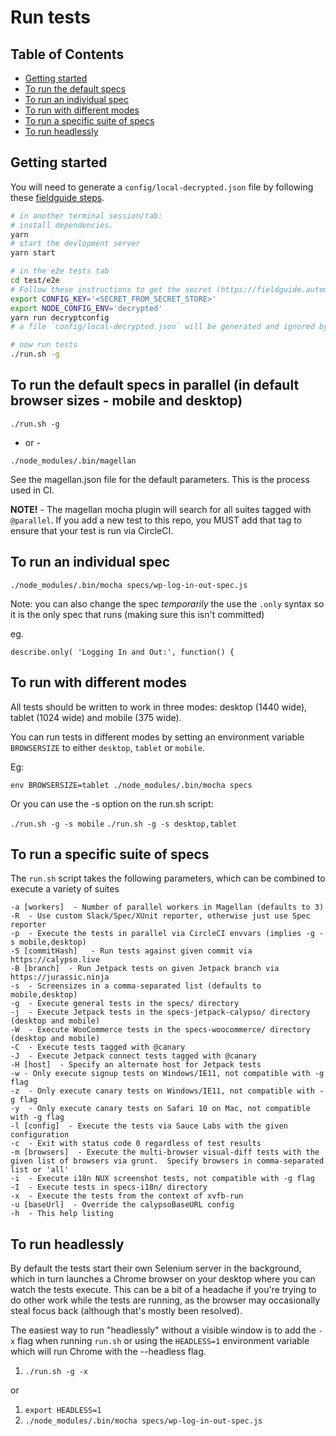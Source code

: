 # Run tests

## Table of Contents

- [Getting started](#getting-started)
- [To run the default specs](#to-run-the-default-specs-in-parallel-in-default-browser-sizes---mobile-and-desktop)
- [To run an individual spec](#to-run-an-individual-spec)
- [To run with different modes](#to-run-with-different-modes)
- [To run a specific suite of specs](#to-run-a-specific-suite-of-specs)
- [To run headlessly](#to-run-headlessly)

## Getting started

You will need to generate a `config/local-decrypted.json` file by following these [fieldguide steps](https://fieldguide.automattic.com/automated-end-to-end-testing/).

```bash
# in another terminal session/tab:
# install dependencies.
yarn
# start the devlopment server
yarn start

# in the e2e tests tab
cd test/e2e
# Follow these instructions to get the secret (https://fieldguide.automattic.com/automated-end-to-end-testing/
export CONFIG_KEY='<SECRET_FROM_SECRET_STORE>'
export NODE_CONFIG_ENV='decrypted'
yarn run decryptconfig
# a file `config/local-decrypted.json` will be generated and ignored by git. Make sure to set the `NODE_CONFIG_ENV` variable on every bash/zsh session

# now run tests
./run.sh -g
```

## To run the default specs in parallel (in default browser sizes - mobile and desktop)

`./run.sh -g`

- or -

`./node_modules/.bin/magellan`

See the magellan.json file for the default parameters. This is the process used in CI.

**NOTE!** - The magellan mocha plugin will search for all suites tagged with `@parallel`. If you add a new test to this repo, you MUST add that tag to ensure that your test is run via CircleCI.

## To run an individual spec

`./node_modules/.bin/mocha specs/wp-log-in-out-spec.js`

Note: you can also change the spec _temporarily_ the use the `.only` syntax so it is the only spec that runs (making sure this isn't committed)

eg.

`describe.only( 'Logging In and Out:', function() {`

## To run with different modes

All tests should be written to work in three modes: desktop (1440 wide), tablet (1024 wide) and mobile (375 wide).

You can run tests in different modes by setting an environment variable `BROWSERSIZE` to either `desktop`, `tablet` or `mobile`.

Eg:

`env BROWSERSIZE=tablet ./node_modules/.bin/mocha specs`

Or you can use the -s option on the run.sh script:

`./run.sh -g -s mobile`
`./run.sh -g -s desktop,tablet`

## To run a specific suite of specs

The `run.sh` script takes the following parameters, which can be combined to execute a variety of suites

```text
-a [workers]  - Number of parallel workers in Magellan (defaults to 3)
-R  - Use custom Slack/Spec/XUnit reporter, otherwise just use Spec reporter
-p  - Execute the tests in parallel via CircleCI envvars (implies -g -s mobile,desktop)
-S [commitHash]   - Run tests against given commit via https://calypso.live
-B [branch]  - Run Jetpack tests on given Jetpack branch via https://jurassic.ninja
-s  - Screensizes in a comma-separated list (defaults to mobile,desktop)
-g  - Execute general tests in the specs/ directory
-j  - Execute Jetpack tests in the specs-jetpack-calypso/ directory (desktop and mobile)
-W  - Execute WooCommerce tests in the specs-woocommerce/ directory (desktop and mobile)
-C  - Execute tests tagged with @canary
-J  - Execute Jetpack connect tests tagged with @canary
-H [host]  - Specify an alternate host for Jetpack tests
-w - Only execute signup tests on Windows/IE11, not compatible with -g flag
-z  - Only execute canary tests on Windows/IE11, not compatible with -g flag
-y  - Only execute canary tests on Safari 10 on Mac, not compatible with -g flag
-l [config]  - Execute the tests via Sauce Labs with the given configuration
-c  - Exit with status code 0 regardless of test results
-m [browsers]  - Execute the multi-browser visual-diff tests with the given list of browsers via grunt.  Specify browsers in comma-separated list or 'all'
-i  - Execute i18n NUX screenshot tests, not compatible with -g flag
-I  - Execute tests in specs-i18n/ directory
-x  - Execute the tests from the context of xvfb-run
-u [baseUrl]  - Override the calypsoBaseURL config
-h  - This help listing
```

## To run headlessly

By default the tests start their own Selenium server in the background, which in turn launches a Chrome browser on your desktop where you can watch the tests execute. This can be a bit of a headache if you're trying to do other work while the tests are running, as the browser may occasionally steal focus back (although that's mostly been resolved).

The easiest way to run "headlessly" without a visible window is to add the `-x` flag when running `run.sh` or using the `HEADLESS=1` environment variable which will run Chrome with the --headless flag.

1. `./run.sh -g -x`

or

1. `export HEADLESS=1`
1. `./node_modules/.bin/mocha specs/wp-log-in-out-spec.js`
